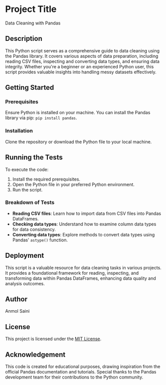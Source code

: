 # Project Title
Data Cleaning with Pandas

## Description
This Python script serves as a comprehensive guide to data cleaning using the Pandas library. It covers various aspects of data preparation, including reading CSV files, inspecting and converting data types, and ensuring data integrity. Whether you're a beginner or an experienced Python user, this script provides valuable insights into handling messy datasets effectively.

## Getting Started
### Prerequisites
Ensure Python is installed on your machine. You can install the Pandas library via pip: `pip install pandas`.

### Installation
Clone the repository or download the Python file to your local machine.

## Running the Tests
To execute the code:
1. Install the required prerequisites.
2. Open the Python file in your preferred Python environment.
3. Run the script.

### Breakdown of Tests
- **Reading CSV files**: Learn how to import data from CSV files into Pandas DataFrames.
- **Checking data types**: Understand how to examine column data types for data consistency.
- **Converting data types**: Explore methods to convert data types using Pandas' `astype()` function.

## Deployment
This script is a valuable resource for data cleaning tasks in various projects. It provides a foundational framework for reading, inspecting, and transforming data within Pandas DataFrames, enhancing data quality and analysis outcomes.

## Author
Anmol Saini

## License
This project is licensed under the [MIT License](https://opensource.org/licenses/MIT).

## Acknowledgement
This code is created for educational purposes, drawing inspiration from the official Pandas documentation and tutorials. Special thanks to the Pandas development team for their contributions to the Python community.
